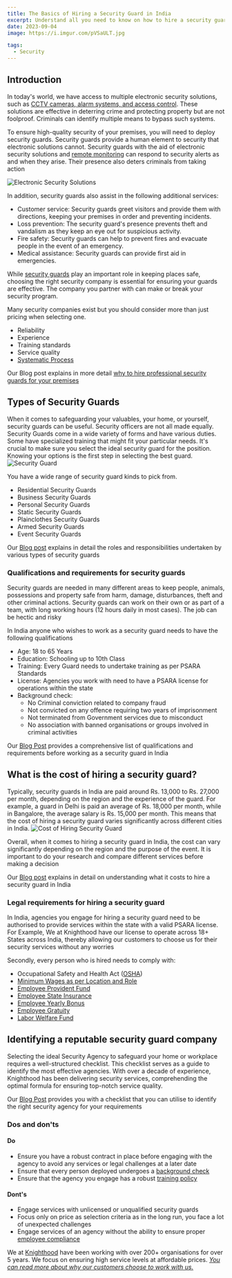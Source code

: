 ```yaml
---
title: The Basics of Hiring a Security Guard in India
excerpt: Understand all you need to know on how to hire a security guard across India
date: 2023-09-04
image: https://i.imgur.com/pVSaULT.jpg

tags:
  - Security
---
```

## Introduction

In today's world, we have access to multiple electronic security solutions, such as [CCTV cameras, alarm systems, and access control](https://knighthood.co/services/security/ess). These solutions are effective in deterring crime and protecting property but are not foolproof.  Criminals can identify multiple means to bypass such systems.

To ensure high-quality security of your premises, you will need to deploy security guards. Security guards provide a human element to security that electronic solutions cannot. Security guards with the aid of electronic security solutions and [remote monitoring](https://knighthood.co/services/security/ess/remote) can respond to security alerts as and when they arise. Their presence also deters criminals from taking action

![Electronic Security Solutions](https://i.imgur.com/1aPU9Hu.png)

In addition, security guards also assist in the following additional services:

- Customer service: Security guards greet visitors and provide them with directions, keeping your premises in order and preventing incidents.
- Loss prevention: The security guard's presence prevents theft and vandalism as they keep an eye out for suspicious activity.
- Fire safety: Security guards can help to prevent fires and evacuate people in the event of an emergency.
- Medical assistance: Security guards can provide first aid in emergencies.

While [security guards](https://knighthood.co/blog/security-guard-types) play an important role in keeping places safe, choosing the right security company is essential for ensuring your guards are effective. The company you partner with can make or break your security program.

Many security companies exist but you should consider more than just pricing when selecting one.

- Reliability
- Experience
- Training standards
- Service quality
- [Systematic Process](/) 

Our Blog post explains in more detail [why to hire professional security guards for your premises](https://knighthood.co/blog/benefits-security-guards-agency)
## Types of Security Guards

When it comes to safeguarding your valuables, your home, or yourself, security guards can be useful. Security officers are not all made equally. Security Guards come in a wide variety of forms and have various duties. Some have specialized training that might fit your particular needs. It's crucial to make sure you select the ideal security guard for the position. Knowing your options is the first step in selecting the best guard.
![Security Guard](https://i.imgur.com/7pcAR8B.png)


You have a wide range of security guard kinds to pick from.

- Residential Security Guards
- Business Security Guards
- Personal Security Guards
- Static Security Guards
- Plainclothes Security Guards
- Armed Security Guards
- Event Security Guards

Our [Blog post](https://knighthood.co/blog/security-guard-types) explains in detail the roles and responsibilities undertaken by various types of security guards
### Qualifications and requirements for security guards

Security guards are needed in many different areas to keep people, animals, possessions and property safe from harm, damage, disturbances, theft and other criminal actions. Security guards can work on their own or as part of a team, with long working hours (12 hours daily in most cases). The job can be hectic and risky

In India anyone who wishes to work as a security guard needs to have the following qualifications

- Age: 18 to 65 Years
- Education: Schooling up to 10th Class
- Training: Every Guard needs to undertake training as per PSARA Standards
- License: Agencies you work with need to have a PSARA license for operations within the state 
- Background check: 
	- No Criminal conviction related to company fraud
	- Not convicted on any offence requiring two years of imprisonment
	- Not terminated from Government services due to misconduct
	- No association with banned organisations or groups involved in criminal activities

Our [Blog Post](https://knighthood.co/blog/security-guard) provides a comprehensive list of qualifications and requirements before working as a security guard in India
## **What is the cost of hiring a security guard**?

Typically, security guards in India are paid around Rs. 13,000 to Rs. 27,000 per month, depending on the region and the experience of the guard. For example, a guard in Delhi is paid an average of Rs. 18,000 per month, while in Bangalore, the average salary is Rs. 15,000 per month. This means that the cost of hiring a security guard varies significantly across different cities in India.
![Cost of Hiring Security Guard](https://i.imgur.com/ooP42oq.png)


Overall, when it comes to hiring a security guard in India, the cost can vary significantly depending on the region and the purpose of the event. It is important to do your research and compare different services before making a decision

Our [Blog post](https://knighthood.co/blog/security-guard-cost) explains in detail on understanding what it costs to hire a security guard in India

### Legal requirements for hiring a security guard

In India, agencies you engage for hiring a security guard need to be authorised to provide services within the state with a valid PSARA license. 
For Example, We at Knighthood have our license to operate across 18+ States across India, thereby allowing our customers to choose us for their security services without any worries

Secondly, every person who is hired needs to comply with:
* Occupational Safety and Health Act ([OSHA](/OSHO.pdf))
* [Minimum Wages as per Location and Role](/docs/Compliance/Min-Wages)
* [Employee Provident Fund](/docs/Compliance/EPF)
* [Employee State Insurance](/docs/Compliance/ESI)
* [Employee Yearly Bonus](/docs/Compliance/Bonus)
* [Employee Gratuity](/docs/Compliance/Gratuity)
* [Labor Welfare Fund](/docs/Compliance/LWF)

## Identifying a  reputable security guard company

Selecting the ideal Security Agency to safeguard your home or workplace requires a well-structured checklist. This checklist serves as a guide to identify the most effective agencies. With over a decade of experience, Knighthood has been delivering security services, comprehending the optimal formula for ensuring top-notch service quality.

Our [Blog Post](https://knighthood.co/blog/checklist-security-company) provides you with a checklist that you can utilise to identify the right security agency for your requirements

### Dos and don'ts 

#### Do
* Ensure you have a robust contract in place before engaging with the agency to avoid any services or legal challenges at a later date
* Ensure that every person deployed undergoes a [background check](https://knighthood.co/services/verification)
* Ensure that the agency you engage has a robust [training policy](/security/governance/awareness) 

#### Dont's 
- Engage services with unlicensed or unqualified security guards
- Focus only on price as selection criteria as in the long run, you face a lot of unexpected challenges
- Engage services of an agency without the ability to ensure proper [employee compliance](/docs/intro)



We at [Knighthood](http://knighthood.co) have been working with over 200+ organisations for over 5 years. We focus on ensuring high service levels at affordable prices. [*You can read more about why our customers choose to work with us.*](http://knighthood.co/whyus)
